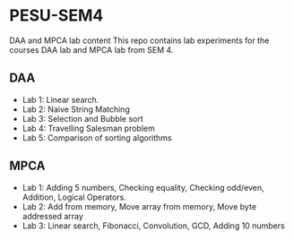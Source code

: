 # PESU-SEM4
DAA and MPCA lab content
This repo contains lab experiments for the courses DAA lab and MPCA lab from SEM 4.

## DAA
* Lab 1: Linear search.
* Lab 2: Naive String Matching
* Lab 3: Selection and Bubble sort
* Lab 4: Travelling Salesman problem
* Lab 5: Comparison of sorting algorithms
## MPCA
* Lab 1: Adding 5 numbers, Checking equality, Checking odd/even, Addition, Logical Operators.
* Lab 2: Add from memory, Move array from memory, Move byte addressed array
* Lab 3: Linear search, Fibonacci, Convolution, GCD, Adding 10 numbers

